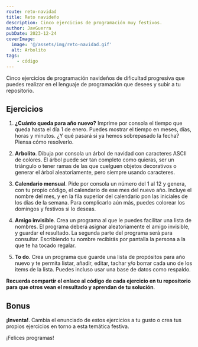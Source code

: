 ```yaml
---
route: reto-navidad
title: Reto navideño
description: Cinco ejercicios de programación muy festivos.
author: JavGuerra
pubDate: 2023-12-24
coverImage:
  image: '@/assets/img/reto-navidad.gif'
  alt: Arbolito
tags:
    - código
---
```

Cinco ejercicios de programación navideños de dificultad progresiva que puedes realizar en el lenguaje de programación que desees y subir a tu repositorio.

## Ejercicios

1. __¿Cuánto queda para año nuevo?__ Imprime por consola el tiempo que queda hasta el día 1 de enero. Puedes mostrar el tiempo en meses, días, horas y minutos. ¿Y qué pasará si ya hemos sobrepasado la fecha? Piensa cómo resolverlo.

2. __Arbolito__. Dibuja por consola un árbol de navidad con caracteres ASCII de colores. El árbol puede ser tan completo como quieras, ser un triángulo o tener ramas de las que cuelguen objetos decorativos o generar el árbol aleatoriamente, pero siempre usando caracteres.

3. __Calendario mensual__. Pide por consola un número del 1 al 12 y genera, con tu propio código, el calendario de ese mes del nuevo año. Incluye el nombre del mes, y en la fila superior del calendario pon las iniciales de los días de la semana. Para complicarlo aún más, puedes colorear los domingos y festivos si lo deseas.

4. __Amigo invisible__. Crea un programa al que le puedes facilitar una lista de nombres. El programa deberá asignar aleatoriamente el amigo invisible, y guardar el resultado. La segunda parte del programa será para consultar. Escribiendo tu nombre recibirás por pantalla la persona a la que te ha tocado regalar.

5. __To do__. Crea un programa que guarde una lista de propósitos para año nuevo y te permita listar, añadir, editar, tachar y/o borrar cada uno de los items de la lista. Puedes incluso usar una base de datos como respaldo.

__Recuerda compartir el enlace al código de cada ejercicio en tu repositorio para que otros vean el resultado y aprendan de tu solución__.

## Bonus

__¡Inventa!__. Cambia el enunciado de estos ejercicios a tu gusto o crea tus propios ejercicios en torno a esta temática festiva.

¡Felices programas!
